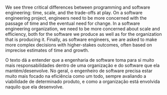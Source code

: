 We see three critical differences between programming and software engineering: time, scale, and the trade-offs at play. On a software engineering project, engineers need to be more concerned with the passage of time and the eventual need for change. In a software engineering organization, we need to be more concerned about scale and efficiency, both for the software we produce as well as for the organization that is producing it. Finally, as software engineers, we are asked to make more complex decisions with higher-stakes outcomes, often based on imprecise estimates of time and growth.

O texto dá a entender que a engenharia de software toma para si muito mais responsabilidades dentro de uma organização e do software que ela mantém/desenvolve. No geral, o engenheiro de software precisa estar muito mais focado na eficiência como um todo, sempre avaliando a viabilidade de determinado produto, e como a organização está envolvida naquilo que ela desenvolve.
